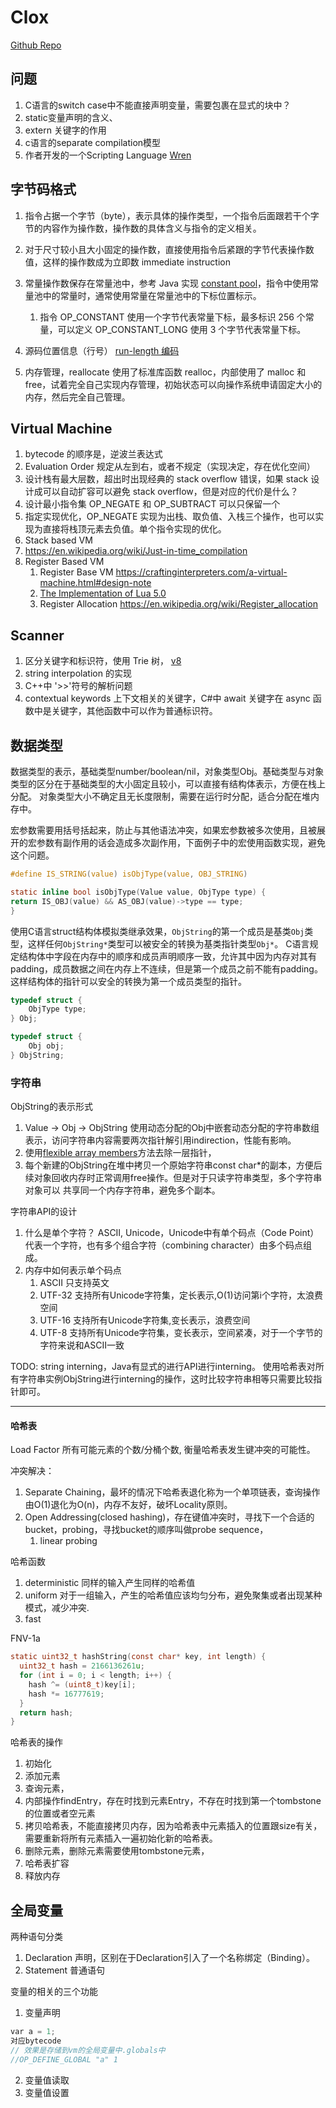 # Clox

[Github Repo](https://github.com/munificent/craftinginterpreters)

## 问题

1. C语言的switch case中不能直接声明变量，需要包裹在显式的块中？
2. static变量声明的含义、
3. extern 关键字的作用
4. c语言的separate compilation模型
5. 作者开发的一个Scripting Language [Wren](https://wren.io/)

## 字节码格式

1. 指令占据一个字节（byte），表示具体的操作类型，一个指令后面跟若干个字节的内容作为操作数，操作数的具体含义与指令的定义相关。
1. 对于尺寸较小且大小固定的操作数，直接使用指令后紧跟的字节代表操作数值，这样的操作数成为立即数 immediate instruction
1. 常量操作数保存在常量池中，参考 Java 实现 [constant pool](https://docs.oracle.com/javase/specs/jvms/se7/html/jvms-4.html#jvms-4.4)，指令中使用常量池中的常量时，通常使用常量在常量池中的下标位置标示。
   1. 指令 OP_CONSTANT 使用一个字节代表常量下标，最多标识 256 个常量，可以定义 OP_CONSTANT_LONG 使用 3 个字节代表常量下标。
1. 源码位置信息（行号） [run-length 编码](https://en.wikipedia.org/wiki/Run-length_encoding)

1. 内存管理，reallocate 使用了标准库函数 realloc，内部使用了 malloc 和 free，试着完全自己实现内存管理，初始状态可以向操作系统申请固定大小的内存，然后完全自己管理。

## Virtual Machine

1. bytecode 的顺序是，逆波兰表达式
1. Evaluation Order 规定从左到右，或者不规定（实现决定，存在优化空间）
1. 设计栈有最大层数，超出时出现经典的 stack overflow 错误，如果 stack 设计成可以自动扩容可以避免 stack overflow，但是对应的代价是什么？
1. 设计最小指令集 OP_NEGATE 和 OP_SUBTRACT 可以只保留一个
1. 指定实现优化，OP_NEGATE 实现为出栈、取负值、入栈三个操作，也可以实现为直接将栈顶元素去负值。单个指令实现的优化。
1. Stack based VM
1. https://en.wikipedia.org/wiki/Just-in-time_compilation
1. Register Based VM
   1. Register Base VM https://craftinginterpreters.com/a-virtual-machine.html#design-note
   1. [The Implementation of Lua 5.0](https://www.lua.org/doc/jucs05.pdf)
   1. Register Allocation https://en.wikipedia.org/wiki/Register_allocation

## Scanner

1. 区分关键字和标识符，使用 Trie 树， [v8](https://github.com/v8/v8/blob/e77eebfe3b747fb315bd3baad09bec0953e53e68/src/parsing/scanner.cc#L1643)
1. string interpolation 的实现
1. C++中 '>>'符号的解析问题
1. contextual keywords 上下文相关的关键字，C#中 await 关键字在 async 函数中是关键字，其他函数中可以作为普通标识符。

## 数据类型

数据类型的表示，基础类型number/boolean/nil，对象类型Obj。基础类型与对象类型的区分在于基础类型的大小固定且较小，可以直接有结构体表示，方便在栈上分配。
对象类型大小不确定且无长度限制，需要在运行时分配，适合分配在堆内存中。

宏参数需要用括号括起来，防止与其他语法冲突，如果宏参数被多次使用，且被展开的宏参数有副作用的话会造成多次副作用，下面例子中的宏使用函数实现，避免这个问题。

```c
#define IS_STRING(value) isObjType(value, OBJ_STRING)

static inline bool isObjType(Value value, ObjType type) {
return IS_OBJ(value) && AS_OBJ(value)->type == type;
}
```

使用C语言struct结构体模拟类继承效果，`ObjString`的第一个成员是基类`Obj`类型，这样任何`ObjString*`类型可以被安全的转换为基类指针类型`Obj*`。
C语言规定结构体中字段在内存中的顺序和成员声明顺序一致，允许其中因为内存对其有padding，成员数据之间在内存上不连续，但是第一个成员之前不能有padding。
这样结构体的指针可以安全的转换为第一个成员类型的指针。

```c
typedef struct {
    ObjType type;
} Obj;

typedef struct {
    Obj obj;
} ObjString;

```

### 字符串

ObjString的表示形式

1. Value -> Obj -> ObjString 使用动态分配的Obj中嵌套动态分配的字符串数组表示，访问字符串内容需要两次指针解引用indirection，性能有影响。
2. 使用[flexible array members](https://en.wikipedia.org/wiki/Flexible_array_member)方法去除一层指针，
3. 每个新建的ObjString在堆中拷贝一个原始字符串const char*的副本，方便后续对象回收内存时正常调用free操作。但是对于只读字符串类型，多个字符串对象可以
共享同一个内存字符串，避免多个副本。

字符串API的设计

1. 什么是单个字符？ ASCII, Unicode，Unicode中有单个码点（Code Point）代表一个字符，也有多个组合字符（combining character）由多个码点组成。
2. 内存中如何表示单个码点
   1. ASCII 只支持英文
   2. UTF-32 支持所有Unicode字符集，定长表示,O(1)访问第i个字符，太浪费空间
   3. UTF-16 支持所有Unicode字符集,变长表示，浪费空间
   4. UTF-8 支持所有Unicode字符集，变长表示，空间紧凑，对于一个字节的字符来说和ASCII一致


TODO: string interning，Java有显式的进行API进行interning。
使用哈希表对所有字符串实例ObjString进行interning的操作，这时比较字符串相等只需要比较指针即可。
****
#### 哈希表

Load Factor 所有可能元素的个数/分桶个数, 衡量哈希表发生键冲突的可能性。 

冲突解决：

1. Separate Chaining，最坏的情况下哈希表退化称为一个单项链表，查询操作由O(1)退化为O(n)，内存不友好，破坏Locality原则。
2. Open Addressing(closed hashing)，存在键值冲突时，寻找下一个合适的bucket，probing，寻找bucket的顺序叫做probe sequence，
   1. linear probing
   
哈希函数

1. deterministic 同样的输入产生同样的哈希值
2. uniform 对于一组输入，产生的哈希值应该均匀分布，避免聚集或者出现某种模式，减少冲突.
3. fast 

FNV-1a 

```c
static uint32_t hashString(const char* key, int length) {
  uint32_t hash = 2166136261u;
  for (int i = 0; i < length; i++) {
    hash ^= (uint8_t)key[i];
    hash *= 16777619;
  }
  return hash;
}
```

哈希表的操作

1. 初始化
2. 添加元素
3. 查询元素，
4. 内部操作findEntry，存在时找到元素Entry，不存在时找到第一个tombstone的位置或者空元素
5. 拷贝哈希表，不能直接拷贝内存，因为哈希表中元素插入的位置跟size有关，需要重新将所有元素插入一遍初始化新的哈希表。
6. 删除元素，删除元素需要使用tombstone元素，
7. 哈希表扩容
8. 释放内存

## 全局变量

两种语句分类

1. Declaration 声明，区别在于Declaration引入了一个名称绑定（Binding）。
2. Statement 普通语句

变量的相关的三个功能

1. 变量声明
```c
var a = 1;
对应bytecode
// 效果是存储到vm的全局变量中.globals中
//OP_DEFINE_GLOBAL "a" 1
```
2. 变量值读取
3. 变量值设置